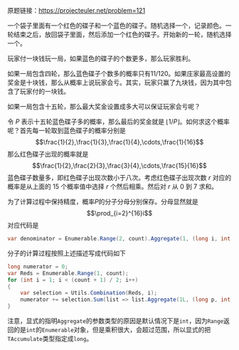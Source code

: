 原题链接：https://projecteuler.net/problem=121

一个袋子里面有一个红色的碟子和一个蓝色的碟子。随机选择一个，记录颜色。一轮结束之后，放回袋子里面，然后添加一个红色的碟子。开始新的一轮，随机选择一个。

玩家付一块钱玩一局，如果蓝色的碟子的个数更多，那么玩家胜利。

如果一局包含四轮，那么蓝色碟子个数多的概率只有$11/120$。如果庄家最高设置的奖金是十块钱，那么从概率上说玩家会亏。其实，玩家只赢了九块钱，因为其中包含了玩家付的一块钱。

如果一局包含十五轮，那么最大奖金设置成多大可以保证玩家会亏呢？

令 $P$ 表示十五轮蓝色碟子多的概率，那么最后的奖金就是 $\lfloor 1/P\rfloor$。如何求这个概率呢？首先每一轮取到蓝色碟子的概率分别是
$$\frac{1}{2},\frac{1}{3},\frac{1}{4},\cdots,\frac{1}{16}$$
那么红色碟子出现的概率就是
$$\frac{1}{2},\frac{2}{3},\frac{3}{4},\cdots,\frac{15}{16}$$
蓝色碟子数量多，即红色碟子出现次数小于八次。考虑红色碟子出现次数 $r$ 对应的概率是从上面的 $15$ 个概率值中选择 $r$ 个然后相乘。然后对 $r$ 从 $0$ 到 $7$ 求和。

为了计算过程中保持精度，概率$P$的分子分母分别保存。分母显然就是
$$\prod_{i=2}^{16}i$$
对应代码是
```csharp
var denominator = Enumerable.Range(2, count).Aggregate(1, (long i, int j) => i * j);
```
分子的计算过程按照上述描述写成代码如下
```csharp
long numerator = 0;
var Reds = Enumerable.Range(1, count);
for (int i = 1; i < (count + 1) / 2; i++)
{
    var selection = Utils.Combination(Reds, i);
    numerator += selection.Sum(list => list.Aggregate(1L, (long p, int l) => p * l));
}
```
注意，显式的指明`Aggregate`的参数类型的原因是默认情况下是`int`，因为`Range`返回的是`int`的`Enumerable`对象，但是乘积很大，会超过范围，所以显式的把`TAccumulate`类型指定成`long`。
